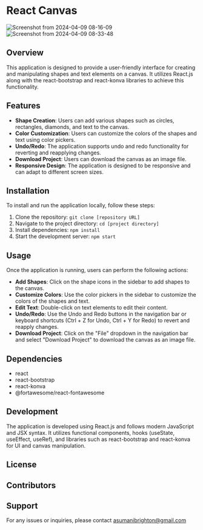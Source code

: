 # React Canvas
![Screenshot from 2024-04-09 08-16-09](https://github.com/BRIGHTON-ASUMANI/canvas/assets/36225890/1f9c8c03-3655-45e6-89f5-70b8fe113b88)
![Screenshot from 2024-04-09 08-33-48](https://github.com/BRIGHTON-ASUMANI/canvas/assets/36225890/a1998bcd-5f17-45f5-893b-5a72e6843506)


## Overview

This application is designed to provide a user-friendly interface for creating and manipulating shapes and text elements on a canvas. It utilizes React.js along with the react-bootstrap and react-konva libraries to achieve this functionality.

## Features

- **Shape Creation**: Users can add various shapes such as circles, rectangles, diamonds, and text to the canvas.
- **Color Customization**: Users can customize the colors of the shapes and text using color pickers.
- **Undo/Redo**: The application supports undo and redo functionality for reverting and reapplying changes.
- **Download Project**: Users can download the canvas as an image file.
- **Responsive Design**: The application is designed to be responsive and can adapt to different screen sizes.

## Installation

To install and run the application locally, follow these steps:

1. Clone the repository: `git clone [repository URL]`
2. Navigate to the project directory: `cd [project directory]`
3. Install dependencies: `npm install`
4. Start the development server: `npm start`

## Usage

Once the application is running, users can perform the following actions:

- **Add Shapes**: Click on the shape icons in the sidebar to add shapes to the canvas.
- **Customize Colors**: Use the color pickers in the sidebar to customize the colors of the shapes and text.
- **Edit Text**: Double-click on text elements to edit their content.
- **Undo/Redo**: Use the Undo and Redo buttons in the navigation bar or keyboard shortcuts (Ctrl + Z for Undo, Ctrl + Y for Redo) to revert and reapply changes.
- **Download Project**: Click on the "File" dropdown in the navigation bar and select "Download Project" to download the canvas as an image file.

## Dependencies

- react
- react-bootstrap
- react-konva
- @fortawesome/react-fontawesome

## Development

The application is developed using React.js and follows modern JavaScript and JSX syntax. It utilizes functional components, hooks (useState, useEffect, useRef), and libraries such as react-bootstrap and react-konva for UI and canvas manipulation.

## License



## Contributors


## Support

For any issues or inquiries, please contact asumanibrighton@gmail.com
